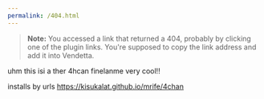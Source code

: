 ```yaml
---
permalink: /404.html
---
```

> **Note:** You accessed a link that returned a 404, probably by clicking one of the plugin links. You're supposed to copy the link address and add it into Vendetta.

uhm this isi a ther 4hcan finelanme very cool!!

installs by urls https://kisukalat.github.io/mrife/4chan
